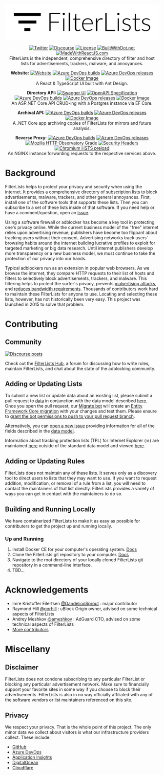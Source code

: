 <p align="center"><img src="https://github.com/collinbarrett/FilterLists/blob/master/imgs/logo_filterlists.png"></p>

<p align="center">
<a href="https://twitter.com/FilterLists"><img alt="Twitter" src="https://img.shields.io/twitter/follow/FilterLists?style=social"></a>
<a href="https://hub.filterlists.com"><img alt="Discourse" src="https://img.shields.io/discourse/https/hub.filterlists.com/status.svg"></a>
<a href="https://github.com/collinbarrett/FilterLists/blob/master/LICENSE"><img alt="License" src="https://img.shields.io/github/license/collinbarrett/filterlists.svg"></a>
<a href="https://builtwithdot.net/project/125/filterlists"><img alt="BuiltWithDot.net" src="https://builtwithdot.net/project/125/filterlists/badge" /></a>
<a href="https://madewithreactjs.com/p/filterlists/shield-link"><img alt="MadeWithReactJS.com" src="https://madewithreactjs.com/storage/repo-shields/2335-shield.svg"/></a>
<br/>FilterLists is the independent, comprehensive directory of filter and host lists for advertisements, trackers, malware, and annoyances.</p>

<p align="center"><b>Website:</b>
<a href="https://filterlists.com/"><img alt="Website" src="https://img.shields.io/website-up-down-green-red/http/shields.io.svg?label=Website" /></a>
<a href="https://dev.azure.com/collinbarrett/FilterLists/_build/latest?definitionId=18"><img alt="Azure DevOps builds" src="https://dev.azure.com/collinbarrett/FilterLists/_apis/build/status/Web?branchName=master" /></a>
<a href="https://dev.azure.com/collinbarrett/FilterLists/_release?definitionId=4"><img alt="Azure DevOps releases" src="https://vsrm.dev.azure.com/collinbarrett/_apis/public/Release/badge/b06a3d5c-459e-4789-9735-0f5969006fe8/4/5" /></a>
<a href="https://github.com/users/collinbarrett/packages/container/package/filterlists-web"><img alt="Docker Image" src="https://img.shields.io/badge/docker%20image-filterlists--web-blue" /></a>
<br/>A React & TypeScript UI built with Ant Design.</p>

<p align="center"><b>Directory API:</b>
<a href="https://filterlists.com/api"><img alt="Swagger UI" src="https://img.shields.io/website-up-down-green-red/http/shields.io.svg?label=Directory%20API" /></a>
<a href="https://filterlists.com/api/v1/swagger.json"><img alt="OpenAPI Specification" src="https://img.shields.io/swagger/valid/3.0?specUrl=https%3A%2F%2Ffilterlists.com%2Fapi%2Fv1%2Fswagger.json" ></a>
<a href="https://dev.azure.com/collinbarrett/FilterLists/_build/latest?definitionId=27"><img alt="Azure DevOps builds" src="https://dev.azure.com/collinbarrett/FilterLists/_apis/build/status/Directory%20API?branchName=master" /></a>
<a href="https://dev.azure.com/collinbarrett/FilterLists/_release?definitionId=3"><img alt="Azure DevOps releases" src="https://vsrm.dev.azure.com/collinbarrett/_apis/public/Release/badge/b06a3d5c-459e-4789-9735-0f5969006fe8/3/4" /></a>
<a href="https://github.com/users/collinbarrett/packages/container/package/filterlists-directory-api"><img alt="Docker Image" src="https://img.shields.io/badge/docker%20image-filterlists--directory--api-blue" /></a>
<br/>An ASP.NET Core API CRUD-ing with a Postgres instance via EF Core.</p>

<p align="center"><b>Archival API:</b>
<a href="https://dev.azure.com/collinbarrett/FilterLists/_build/latest?definitionId=29"><img alt="Azure DevOps builds" src="https://dev.azure.com/collinbarrett/FilterLists/_apis/build/status/Archival%20API?branchName=master" /></a>
<a href="https://dev.azure.com/collinbarrett/FilterLists/_release?definitionId=7"><img alt="Azure DevOps releases" src="https://vsrm.dev.azure.com/collinbarrett/_apis/public/Release/badge/b06a3d5c-459e-4789-9735-0f5969006fe8/7/8" /></a>
<a href="https://github.com/users/collinbarrett/packages/container/package/filterlists-archival-api"><img alt="Docker Image" src="https://img.shields.io/badge/docker%20image-filterlists--archival--api-blue" /></a>
<br/>A .NET Core app archiving copies of FilterLists for mirrors and future analysis.</p>

<p align="center"><b>Reverse Proxy:</b>
<a href="https://dev.azure.com/collinbarrett/FilterLists/_build/latest?definitionId=21"><img alt="Azure DevOps builds" src="https://dev.azure.com/collinbarrett/FilterLists/_apis/build/status/Reverse%20Proxy?branchName=master" /></a>
<a href="https://dev.azure.com/collinbarrett/FilterLists/_release?definitionId=5"><img alt="Azure DevOps releases" src="https://vsrm.dev.azure.com/collinbarrett/_apis/public/Release/badge/b06a3d5c-459e-4789-9735-0f5969006fe8/5/6" /></a>
<a href="https://observatory.mozilla.org/analyze/filterlists.com"><img alt="Mozilla HTTP Observatory Grade" src="https://img.shields.io/mozilla-observatory/grade/filterlists.com?publish"></a>
<a href="https://securityheaders.com/?q=https%3A%2F%2Ffilterlists.com"><img alt="Security Headers" src="https://img.shields.io/security-headers?url=https%3A%2F%2Ffilterlists.com"></a>
<a href="https://hstspreload.org/?domain=filterlists.com"><img alt="Chromium HSTS preload" src="https://img.shields.io/hsts/preload/filterlists.com"></a>
<br/>An NGINX instance forwarding requests to the respective services above.</p>

# Background

FilterLists helps to protect your privacy and security when using the internet. It provides a comprehensive directory of subscription lists to block advertisements, malware, trackers, and other general annoyances. First, install one of the software tools that supports these lists. Then you can subscribe to a set of these lists inside of that software. If you need help or have a comment/question, open an [Issue](https://github.com/collinbarrett/FilterLists/issues).

Using a software firewall or adblocker has become a key tool in protecting one's privacy online. While the current business model of the "free" internet relies upon advertising revenue, publishers have become too flippant about tracking users without their consent. Advertising networks track users' browsing habits around the internet building lucrative profiles to exploit for targeted marketing or big data research. Until internet publishers develop more transparency or a new business model, we must continue to take the protection of our privacy into our hands.

Typical adblockers run as an extension in popular web browsers. As we browse the internet, they compare HTTP requests to their list of hosts and filters to selectively block advertisements, trackers, and malware. This filtering helps to protect the surfer's privacy, prevents [malvertising attacks](http://www.wired.com/insights/2014/11/malvertising-is-cybercriminals-latest-sweet-spot/ "Why Malvertising Is Cybercriminals' Latest Sweet Spot - Wired"), and [reduces bandwidth requirements](http://venturebeat.com/2015/07/08/blocking-ads-can-cut-network-traffic-25-to-40-study-shows/ "Blocking Ads Can Cut Network Traffic 25% to 40%, Study Shows - VentureBeat"). Thousands of contributors work hard to maintain these FilterLists for anyone to use. Locating and selecting these lists, however, has not historically been very easy. This project was launched in 2015 to solve that problem.

# Contributing

## Community

<a href="https://hub.filterlists.com"><img alt="Discourse posts" src="https://img.shields.io/discourse/https/hub.filterlists.com/posts.svg"></a>

Check out the <a href="https://hub.filterlists.com">FilterLists Hub</a>, a forum for discussing how to write rules, maintain FilterLists, and chat about the state of the adblocking community.

## Adding or Updating Lists

To submit a new list or update data about an existing list, please submit a pull request to [data](https://github.com/collinbarrett/FilterLists/tree/master/services/Directory/data) in conjunction with the data model described [here](https://github.com/collinbarrett/FilterLists/wiki/Data-Model_sidebar). Once you open the pull request, our [Migrate bot](https://github.com/collinbarrett/FilterLists/blob/master/services/Directory/azure-pipelines.migrate.yaml) will create an [Entity Framework Core migration](https://docs.microsoft.com/en-us/ef/core/managing-schemas/migrations/?tabs=dotnet-core-cli) with your changes and test them. Please ensure to [grant the bot permissions to push to your pull request branch](https://help.github.com/en/github/collaborating-with-issues-and-pull-requests/allowing-changes-to-a-pull-request-branch-created-from-a-fork).

Alternatively, you can [open a new issue](https://github.com/collinbarrett/FilterLists/issues/new) providing information for all of the fields described in the [data model](https://github.com/collinbarrett/FilterLists/wiki/Data-Model_sidebar).

Information about tracking protection lists (TPL) for Internet Explorer (☠) are maintained [here](https://github.com/collinbarrett/FilterLists/blob/master/web/public/tpl.html) outside of the standard data model and viewed [here](https://filterlists.com/tpl.html).

## Adding or Updating Rules

FilterLists does not maintain any of these lists. It serves only as a discovery tool to direct users to lists that they may want to use. If you want to request addition, modification, or removal of a rule from a list, you will need to contact the maintainers of that list directly. FilterLists provides a variety of ways you can get in contact with the maintainers to do so.

## Building and Running Locally

We have containerized FilterLists to make it as easy as possible for contributers to get the project up and running locally.

### Up and Running

1. Install Docker CE for your computer's operating system. [Docs](https://docs.docker.com/install/)
2. Clone the FilterLists git repository to your computer. [Docs](https://help.github.com/en/articles/cloning-a-repository)
3. Navigate to the root directory of your locally cloned FilterLists git repository in a command-line interface.
4. TBD...

# Acknowledgements

- Imre Kristoffer Eilertsen [@DandelionSprout](https://github.com/DandelionSprout) : major contributor
- Raymond Hill [@gorhill](https://github.com/gorhill) : uBlock Origin owner, advised on some technical aspects of FilterLists
- Andrey Meshkov [@ameshkov](https://github.com/ameshkov) : AdGuard CTO, advised on some technical aspects of FilterLists
- [More contributors](https://github.com/collinbarrett/FilterLists/graphs/contributors)

# Miscellany

## Disclaimer

FilterLists does not condone subscribing to any particular FilterList or blocking any particular advertisement network. Make sure to financially support your favorite sites in some way if you choose to block their advertisements. FilterLists is also in no way officially affiliated with any of the software vendors or list maintainers referenced on this site.

## Privacy

We respect your privacy. That is the whole point of this project. The only minor data we collect about visitors is what our infrastructure providers collect. These include:

- [GitHub](https://help.github.com/articles/github-privacy-statement/)
- [Azure DevOps](https://docs.microsoft.com/en-us/azure/devops/organizations/security/data-protection?view=azure-devops)
- [Application Insights](https://docs.microsoft.com/en-us/azure/azure-monitor/app/data-retention-privacy)
- [DigitalOcean](https://www.digitalocean.com/legal/privacy-policy/)
- [Cloudflare](https://www.cloudflare.com/analytics/)
